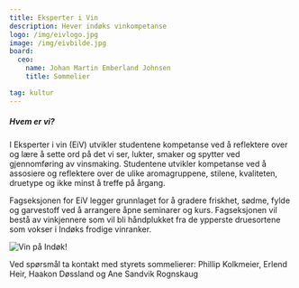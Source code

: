 ```yaml
---
title: Eksperter i Vin
description: Hever indøks vinkompetanse
logo: /img/eivlogo.jpg
image: /img/eivbilde.jpg
board:
  ceo:
    name: Johan Martin Emberland Johnsen
    title: Sommelier

tag: kultur
---
```


##### Hvem er vi?

I Eksperter i vin (EiV) utvikler studentene kompetanse ved å reflektere over og lære å sette ord på det vi ser, lukter, smaker og spytter ved gjennomføring av vinsmaking. Studentene utvikler kompetanse ved å assosiere og reflektere over de ulike aromagruppene, stilene, kvaliteten, druetype og ikke minst å treffe på årgang.

Fagseksjonen for EiV legger grunnlaget for å gradere friskhet, sødme, fylde og garvestoff ved å arrangere åpne seminarer og kurs. Fagseksjonen vil bestå av vinkjennere som vil bli håndplukket fra de ypperste druesortene som vokser i Indøks frodige vinranker.

![Vin på Indøk!](/img/eivbilde.jpg)

Ved spørsmål ta kontakt med styrets sommelierer:
Phillip Kolkmeier, Erlend Heir, Haakon Døssland og Ane Sandvik Rognskaug
